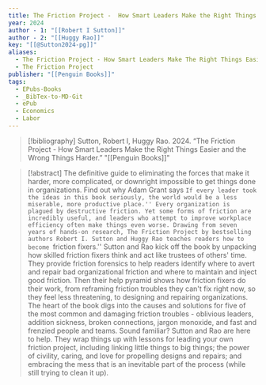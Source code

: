 ```yaml
---
title: The Friction Project -  How Smart Leaders Make the Right Things Easier and the Wrong Things Harder
year: 2024
author - 1: "[[Robert I Sutton]]"
author - 2: "[[Huggy Rao]]"
key: "[[@Sutton2024-pg]]"
aliases:
  - The Friction Project - How Smart Leaders Make The Right Things Easier And The Wrong Things Harder
  - The Friction Project
publisher: "[[Penguin Books]]"
tags:
  - EPubs-Books
  - _BibTex-to-MD-Git
  - ePub
  - Economics
  - Labor
---
```


> [!bibliography]
> Sutton, Robert I, Huggy Rao. 2024. “The Friction Project -  How Smart Leaders Make the Right Things Easier and the Wrong Things Harder.” "[[Penguin Books]]"

> [!abstract]
> The definitive guide to eliminating the forces that make it harder, more complicated, or downright impossible to get things done in organizations. Find out why Adam Grant says ``If every leader took the ideas in this book seriously, the world would be a less miserable, more productive place.'' Every organization is plagued by destructive friction. Yet some forms of friction are incredibly useful, and leaders who attempt to improve workplace efficiency often make things even worse. Drawing from seven years of hands-on research, The Friction Project by bestselling authors Robert I. Sutton and Huggy Rao teaches readers how to become ``friction fixers.'' Sutton and Rao kick off the book by unpacking how skilled friction fixers think and act like trustees of others' time. They provide friction forensics to help readers identify where to avert and repair bad organizational friction and where to maintain and inject good friction. Then their help pyramid shows how friction fixers do their work, from reframing friction troubles they can't fix right now, so they feel less threatening, to designing and repairing organizations. The heart of the book digs into the causes and solutions for five of the most common and damaging friction troubles -  oblivious leaders, addition sickness, broken connections, jargon monoxide, and fast and frenzied people and teams. Sound familiar? Sutton and Rao are here to help. They wrap things up with lessons for leading your own friction project, including linking little things to big things; the power of civility, caring, and love for propelling designs and repairs; and embracing the mess that is an inevitable part of the process (while still trying to clean it up).